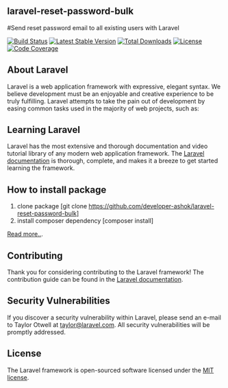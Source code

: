 ## laravel-reset-password-bulk

#Send reset password email to all existing users with Laravel

<p><a href="https://travis-ci.org/stripe/stripe-php" rel="nofollow noindex noopener external"><img src="https://camo.githubusercontent.com/c19cac7204126671fc23b887d2084fe5e7fb0b38/68747470733a2f2f7472617669732d63692e6f72672f7374726970652f7374726970652d7068702e7376673f6272616e63683d6d6173746572" alt="Build Status"></a>
<a href="https://packagist.org/packages/stripe/stripe-php" rel="nofollow noindex noopener external"><img src="https://camo.githubusercontent.com/86d735b822aaf5f5c05fe6910ff35b85d574b178/68747470733a2f2f706f7365722e707567782e6f72672f7374726970652f7374726970652d7068702f762f737461626c652e737667" alt="Latest Stable Version"></a>
<a href="https://packagist.org/packages/stripe/stripe-php" rel="nofollow noindex noopener external"><img src="https://camo.githubusercontent.com/6fa1771031de53e6a4364f10374da2c0552d5d1d/68747470733a2f2f706f7365722e707567782e6f72672f7374726970652f7374726970652d7068702f646f776e6c6f6164732e737667" alt="Total Downloads"></a>
<a href="https://packagist.org/packages/stripe/stripe-php" rel="nofollow noindex noopener external"><img src="https://camo.githubusercontent.com/03c76a26359da6ba7bab9f35c08245b41e495812/68747470733a2f2f706f7365722e707567782e6f72672f7374726970652f7374726970652d7068702f6c6963656e73652e737667" alt="License"></a>
<a href="https://coveralls.io/r/stripe/stripe-php?branch=master" rel="nofollow noindex noopener external"><img src="https://camo.githubusercontent.com/29a44d561401a854f01295cc609e2b506c7c0b36/68747470733a2f2f636f766572616c6c732e696f2f7265706f732f7374726970652f7374726970652d7068702f62616467652e7376673f6272616e63683d6d6173746572" alt="Code Coverage"></a></p>

## About Laravel

Laravel is a web application framework with expressive, elegant syntax. We believe development must be an enjoyable and creative experience to be truly fulfilling. Laravel attempts to take the pain out of development by easing common tasks used in the majority of web projects, such as:

## Learning Laravel

Laravel has the most extensive and thorough documentation and video tutorial library of any modern web application framework. The [Laravel documentation](https://laravel.com/docs) is thorough, complete, and makes it a breeze to get started learning the framework.

## How to install package

1. clone package [git clone https://github.com/developer-ashok/laravel-reset-password-bulk]
2. install composer dependency [composer install]

<a href="https://codescompanion.com/laravel-5-x-send-reset-password-email-to-all-users-in-bulk">Read more..</a>.


## Contributing

Thank you for considering contributing to the Laravel framework! The contribution guide can be found in the [Laravel documentation](http://laravel.com/docs/contributions).

## Security Vulnerabilities

If you discover a security vulnerability within Laravel, please send an e-mail to Taylor Otwell at taylor@laravel.com. All security vulnerabilities will be promptly addressed.

## License

The Laravel framework is open-sourced software licensed under the [MIT license](http://opensource.org/licenses/MIT).
